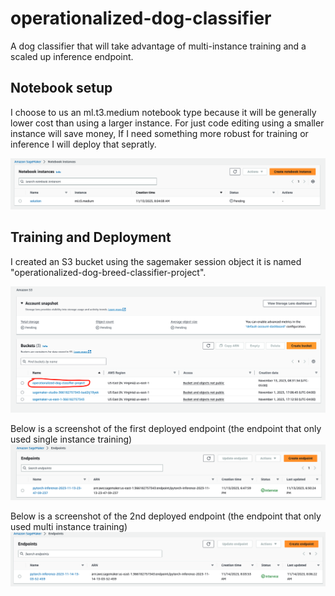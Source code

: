 # operationalized-dog-classifier
A dog classifier that will take advantage of multi-instance training and a scaled up inference endpoint.


## Notebook setup
I choose to us an ml.t3.medium notebook type because it will be generally lower cost than using a larger instance. For just code editing using a smaller instance will save money, If I need something more robust for training or inference I will deploy that sepratly.

![notebook-type](./notebook-screenshot.png)

## Training and Deployment

I created an S3 bucket using the sagemaker session object it is named "operationalized-dog-breed-classifier-project".

![s3-bucket](./s3-bucket.png)

Below is a screenshot of the first deployed endpoint (the endpoint that only used single instance training)
![first-endpoint](./first-endpoint.png)

Below is a screenshot of the 2nd deployed endpoint (the endpoint that only used multi instance training)
![first-endpoint](./multi-instance-endpoint.png)